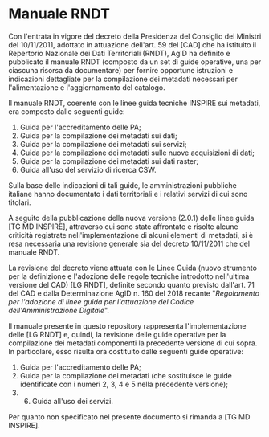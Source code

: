# Manuale RNDT

Con l&#39;entrata in vigore del decreto della Presidenza del Consiglio dei Ministri del 10/11/2011, adottato in attuazione dell&#39;art. 59 del [CAD] che ha istituito il Repertorio Nazionale dei Dati Territoriali (RNDT), AgID ha definito e pubblicato il manuale RNDT (composto da un set di guide operative, una per ciascuna risorsa da documentare) per fornire opportune istruzioni e indicazioni dettagliate per la compilazione dei metadati necessari per l&#39;alimentazione e l&#39;aggiornamento del catalogo.

Il manuale RNDT, coerente con le linee guida tecniche INSPIRE sui metadati, era composto dalle seguenti guide:

1. Guida per l&#39;accreditamento delle PA;
2. Guida per la compilazione dei metadati sui dati;
3. Guida per la compilazione dei metadati sui servizi;
4. Guida per la compilazione dei metadati sulle nuove acquisizioni di dati;
5. Guida per la compilazione dei metadati sui dati raster;
6. Guida all&#39;uso del servizio di ricerca CSW.

Sulla base delle indicazioni di tali guide, le amministrazioni pubbliche italiane hanno documentato i dati territoriali e i relativi servizi di cui sono titolari.

A seguito della pubblicazione della nuova versione (2.0.1) delle linee guida [TG MD INSPIRE], attraverso cui sono state affrontate e risolte alcune criticità registrate nell&#39;implementazione di alcuni elementi di metadati, si è resa necessaria una revisione generale sia del decreto 10/11/2011 che del manuale RNDT.

La revisione del decreto viene attuata con le Linee Guida (nuovo strumento per la definizione e l&#39;adozione delle regole tecniche introdotto nell&#39;ultima versione del CAD) [LG RNDT], definite secondo quanto previsto dall&#39;art. 71 del CAD e dalla Determinazione AgID n. 160 del 2018 recante &quot;_Regolamento per l&#39;adozione di linee guida per l&#39;attuazione del Codice dell&#39;Amministrazione Digitale_&quot;.

Il manuale presente in questo repository rappresenta l&#39;implementazione delle [LG RNDT] e, quindi, la revisione delle guide operative per la compilazione dei metadati componenti la precedente versione di cui sopra. In particolare, esso risulta ora costituito dalle seguenti guide operative:

1. Guida per l&#39;accreditamento delle PA;
2. Guida per la compilazione dei metadati (che sostituisce le guide identificate con i numeri 2, 3, 4 e 5 nella precedente versione);
3. 6. Guida all&#39;uso dei servizi.

Per quanto non specificato nel presente documento si rimanda a [TG MD INSPIRE].
